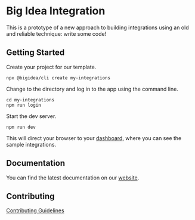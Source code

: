 # Big Idea Integration

This is a prototype of a new approach to building integrations using an old and reliable technique: write some code!

## Getting Started

Create your project for our template.

```shell
npx @bigidea/cli create my-integrations
```

Change to the directory and log in to the app using the command line.
```shell
cd my-integrations
npm run login
```

Start the dev server.
```shell
npm run dev
```

This will direct your browser to your [dashboard](https://integration.bigidea.io/prototype), where you can see the sample integrations.

## Documentation

You can find the latest documentation on our [website](https://docs.bigidea.io). 

## Contributing

[Contributing Guidelines]('./CONTRIBUTING.md)
